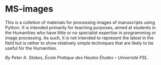 # MS-images
This is a colletion of materials for processing images of manuscripts using Python. It is intended primarily for teaching purposes, aimed at students in the Humanities who have little or no specialist expertise in programming or image processing. As such, it is not intended to represent the latest in the field but is rather to show relatively simple techniques that are likely to be useful for the Humanities.

_By Peter A. Stokes, École Pratique des Hautes Études – Université PSL._
